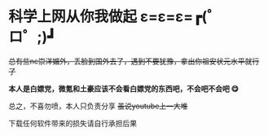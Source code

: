 # 科学上网从你我做起 ε=ε=ε=┏(゜ロ゜;)┛

~~总有些nc崇洋媚外，丢脸到国外去了，遇到不要犹豫，拿出你祖安状元水平就行了~~

**本人是白嫖党，微氪和土豪应该不会看白嫖党的东西吧，不会吧不会吧 😋**

总之，不喜勿喷，本人只负责分享 ~~虽说youtube上一大堆~~

下载任何软件带来的损失请自行承担后果
